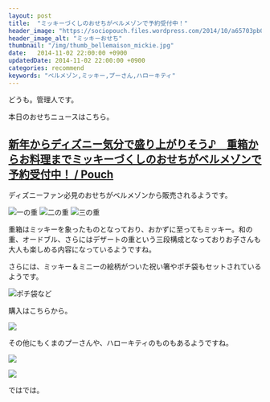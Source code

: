 ```yaml
---
layout: post
title:  "ミッキーづくしのおせちがベルメゾンで予約受付中！"
header_image: "https://sociopouch.files.wordpress.com/2014/10/a65703pb01_8871401.jpg?w=580"
header_image_alt: "ミッキーおせち"
thumbnail: "/img/thumb_bellemaison_mickie.jpg"
date:   2014-11-02 22:00:00 +0900
updatedDate: 2014-11-02 22:00:00 +0900
categories: recommend
keywords: "ベルメゾン,ミッキー,プーさん,ハローキティ"
---
```


どうも。管理人です。

本日のおせちニュースはこちら。

<!-- more -->

## [新年からディズニー気分で盛り上がりそう♪　重箱からお料理までミッキーづくしのおせちがベルメゾンで予約受付中！ / Pouch](http://youpouch.com/2014/10/30/234708/)

ディズニーファン必見のおせちがベルメゾンから販売されるようです。

![一の重](http://img2.bellemaison.jp/product/pic_b/887201401/A65703pb04_8871401.jpg)
![二の重](http://img2.bellemaison.jp/product/pic_b/887201401/A65703pb05_8871401.jpg)
![三の重](http://img2.bellemaison.jp/product/pic_b/887201401/A65703pb06_8871401.jpg)

重箱はミッキーを象ったものとなっており、おかずに至ってもミッキー。和の重、オードブル、さらにはデザートの重という三段構成となっておりお子さんも大人も楽しめる内容になっているようですね。

さらには、ミッキー＆ミニーの絵柄がついた祝い箸やポチ袋もセットされているようです。

![ポチ袋など](http://img2.bellemaison.jp/product/pic_b/887201401/A65703pb03_8871401.jpg)

購入はこちらから。

<a href="http://click.linksynergy.com/link?id=SAjDbX6FeWE&offerid=47523.10657032&type=15&murl=http%3A%2F%2Fwww.bellemaison.jp%2F100%2Fpr%2F325201413%2FA65703%2F" target="_blank"><img border=0 src="http://www2.bellemaison.jp/product/pic_m/325201413/A65703pm01_3251413.jpg"></a><img border="0" width="1" height="1" src="http://ad.linksynergy.com/fs-bin/show?id=SAjDbX6FeWE&bids=47523.10657032&type=15&subid=0">

その他にもくまのプーさんや、ハローキティのものもあるようですね。

<a href="http://click.linksynergy.com/link?id=SAjDbX6FeWE&offerid=47523.10666472&type=15&murl=http%3A%2F%2Fwww.bellemaison.jp%2F100%2Fpr%2F887201404%2FA66647%2F" target="_blank"><img border=0 src="http://www2.bellemaison.jp/product/pic_m/887201404/A66647pm01_8871404.jpg"></a><img border="0" width="1" height="1" src="http://ad.linksynergy.com/fs-bin/show?id=SAjDbX6FeWE&bids=47523.10666472&type=15&subid=0">

<a href="http://click.linksynergy.com/link?id=SAjDbX6FeWE&offerid=47523.10666542&type=15&murl=http%3A%2F%2Fwww.bellemaison.jp%2F100%2Fpr%2F864201401%2FA66654%2F" target="_blank"><img border=0 src="http://www2.bellemaison.jp/product/pic_m/864201401/A66654pm01_8641401.jpg"></a><img border="0" width="1" height="1" src="http://ad.linksynergy.com/fs-bin/show?id=SAjDbX6FeWE&bids=47523.10666542&type=15&subid=0">

ではでは。